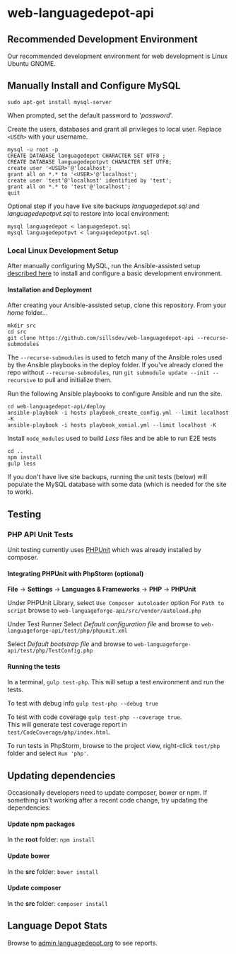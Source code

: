 # web-languagedepot-api #

## Recommended Development Environment ##

Our recommended development environment for web development is Linux Ubuntu GNOME.

## Manually Install and Configure MySQL ##

```
sudo apt-get install mysql-server
```
When prompted, set the default password to '*password*'. 

Create the users, databases and grant all privileges to local user.  Replace `<USER>` with your username.
```
mysql -u root -p
CREATE DATABASE languagedepot CHARACTER SET UTF8 ;
CREATE DATABASE languagedepotpvt CHARACTER SET UTF8;
create user '<USER>'@'localhost';
grant all on *.* to '<USER>'@'localhost';
create user 'test'@'localhost' identified by 'test';
grant all on *.* to 'test'@'localhost';
quit
```

Optional step if you have live site backups *languagedepot.sql* and *languagedepotpvt.sql* to restore into local environment:
```
mysql languagedepot < languagedepot.sql
mysql languagedepotpvt < languagedepotpvt.sql
```

### Local Linux Development Setup <a id="LocalSetup"></a>

After manually configuring MySQL, run the Ansible-assisted setup [described here](https://github.com/sillsdev/ops-devbox) to install and configure a basic development environment.


#### Installation and Deployment ####
After creating your Ansible-assisted setup, clone this repository. From your *home* folder...

````
mkdir src
cd src
git clone https://github.com/sillsdev/web-languagedepot-api --recurse-submodules
````
The `--recurse-submodules` is used to fetch many of the Ansible roles used by the Ansible playbooks in the deploy folder. If you've already cloned the repo without `--recurse-submodules`, run `git submodule update --init --recursive` to pull and initialize them.

Run the following Ansible playbooks to configure Ansible and run the site.

````
cd web-languagedepot-api/deploy
ansible-playbook -i hosts playbook_create_config.yml --limit localhost -K
ansible-playbook -i hosts playbook_xenial.yml --limit localhost -K
````

Install `node_modules` used to build *Less* files and be able to run E2E tests
```
cd ..
npm install
gulp less
```

If you don't have live site backups, running the unit tests (below) will populate the MySQL database with some data (which is needed for the site to work).

## Testing ##

### PHP API Unit Tests ###

Unit testing currently uses [PHPUnit](https://phpunit.de/) which was already installed by composer.

#### Integrating PHPUnit with PhpStorm (optional) ####

**File** -> **Settings** -> **Languages & Frameworks** -> **PHP** -> **PHPUnit**

Under PHPUnit Library, select `Use Composer autoloader` option
For `Path to script` browse to `web-languageforge-api/src/vendor/autoload.php`

Under Test Runner
Select *Default configuration file* and browse to `web-languageforge-api/test/php/phpunit.xml`

Select *Default bootstrap file* and browse to `web-languageforge-api/test/php/TestConfig.php`

#### Running the tests ####
In a terminal, `gulp test-php`.  This will setup a test environment and run the tests.

To test with debug info `gulp test-php --debug true`

To test with code coverage `gulp test-php --coverage true`.  
This will generate test coverage report in `test/CodeCoverage/php/index.html`. 

To run tests in PhpStorm, browse to the project view, right-click `test/php` folder and select `Run 'php'`.

## Updating dependencies ##

Occasionally developers need to update composer, bower or npm.  If something isn't working after a recent code change, try updating the dependencies:

#### Update npm packages ####

In the **root** folder: `npm install`

#### Update bower ####

In the **src** folder: `bower install`

#### Update composer ####

In the **src** folder: `composer install`

## Language Depot Stats ##

Browse to [admin.languagedepot.org](http://admin.languagedepot.org/) to see reports.

